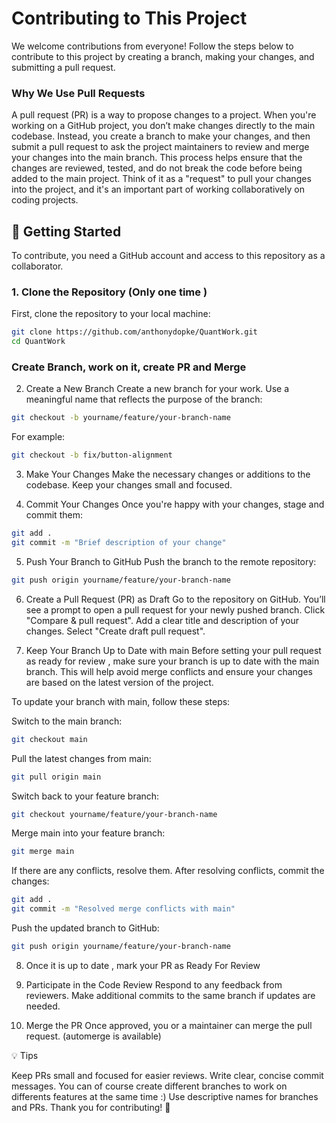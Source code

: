 # Contributing to This Project

We welcome contributions from everyone! Follow the steps below to contribute to this project by creating a branch, making your changes, and submitting a pull request.

### Why We Use Pull Requests
A pull request (PR) is a way to propose changes to a project. When you're working on a GitHub project, you don’t make changes directly to the main codebase. Instead, you create a branch to make your changes, and then submit a pull request to ask the project maintainers to review and merge your changes into the main branch. This process helps ensure that the changes are reviewed, tested, and do not break the code before being added to the main project. Think of it as a "request" to pull your changes into the project, and it's an important part of working collaboratively on coding projects.

## 🚀 Getting Started

To contribute, you need a GitHub account and access to this repository as a collaborator.

### 1. Clone the Repository (Only one time )

First, clone the repository to your local machine:

```bash
git clone https://github.com/anthonydopke/QuantWork.git
cd QuantWork
```

### Create Branch, work on it, create PR and Merge 
2. Create a New Branch
Create a new branch for your work. Use a meaningful name that reflects the purpose of the branch:
```bash
git checkout -b yourname/feature/your-branch-name
```
For example:
```bash
git checkout -b fix/button-alignment
```
3. Make Your Changes
Make the necessary changes or additions to the codebase. Keep your changes small and focused.

4. Commit Your Changes
Once you're happy with your changes, stage and commit them:
```bash
git add .
git commit -m "Brief description of your change"
```
5. Push Your Branch to GitHub
Push the branch to the remote repository:
```bash
git push origin yourname/feature/your-branch-name
```

6. Create a Pull Request (PR) as Draft 
Go to the repository on GitHub.
You’ll see a prompt to open a pull request for your newly pushed branch.
Click "Compare & pull request".
Add a clear title and description of your changes.
Select "Create draft pull request".

7. Keep Your Branch Up to Date with main
Before setting your pull request as ready for review , make sure your branch is up to date with the main branch. This will help avoid merge conflicts and ensure your changes are based on the latest version of the project.

To update your branch with main, follow these steps:

Switch to the main branch:
```bash
git checkout main
```
Pull the latest changes from main:
```bash
git pull origin main
```
Switch back to your feature branch:
```bash
git checkout yourname/feature/your-branch-name
```
Merge main into your feature branch:
```bash
git merge main
```
If there are any conflicts, resolve them. After resolving conflicts, commit the changes:
```bash
git add .
git commit -m "Resolved merge conflicts with main"
```
Push the updated branch to GitHub:
```bash
git push origin yourname/feature/your-branch-name
```
8. Once it is up to date , mark your PR as Ready For Review

9. Participate in the Code Review
Respond to any feedback from reviewers.
Make additional commits to the same branch if updates are needed.

10. Merge the PR
Once approved, you or a maintainer can merge the pull request. (automerge is available)

💡 Tips

Keep PRs small and focused for easier reviews.
Write clear, concise commit messages.
You can of course create different branches to work on differents features at the same time :) 
Use descriptive names for branches and PRs.
Thank you for contributing! 🙌
